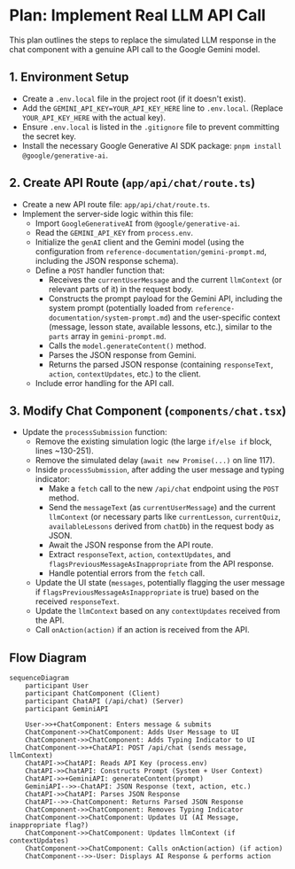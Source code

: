 # Plan: Implement Real LLM API Call

This plan outlines the steps to replace the simulated LLM response in the chat component with a genuine API call to the Google Gemini model.

## 1. Environment Setup

*   Create a `.env.local` file in the project root (if it doesn't exist).
*   Add the `GEMINI_API_KEY=YOUR_API_KEY_HERE` line to `.env.local`. (Replace `YOUR_API_KEY_HERE` with the actual key).
*   Ensure `.env.local` is listed in the `.gitignore` file to prevent committing the secret key.
*   Install the necessary Google Generative AI SDK package: `pnpm install @google/generative-ai`.

## 2. Create API Route (`app/api/chat/route.ts`)

*   Create a new API route file: `app/api/chat/route.ts`.
*   Implement the server-side logic within this file:
    *   Import `GoogleGenerativeAI` from `@google/generative-ai`.
    *   Read the `GEMINI_API_KEY` from `process.env`.
    *   Initialize the `genAI` client and the Gemini model (using the configuration from `reference-documentation/gemini-prompt.md`, including the JSON response schema).
    *   Define a `POST` handler function that:
        *   Receives the `currentUserMessage` and the current `llmContext` (or relevant parts of it) in the request body.
        *   Constructs the prompt payload for the Gemini API, including the system prompt (potentially loaded from `reference-documentation/system-prompt.md`) and the user-specific context (message, lesson state, available lessons, etc.), similar to the `parts` array in `gemini-prompt.md`.
        *   Calls the `model.generateContent()` method.
        *   Parses the JSON response from Gemini.
        *   Returns the parsed JSON response (containing `responseText`, `action`, `contextUpdates`, etc.) to the client.
    *   Include error handling for the API call.

## 3. Modify Chat Component (`components/chat.tsx`)

*   Update the `processSubmission` function:
    *   Remove the existing simulation logic (the large `if/else if` block, lines ~130-251).
    *   Remove the simulated delay (`await new Promise(...)` on line 117).
    *   Inside `processSubmission`, after adding the user message and typing indicator:
        *   Make a `fetch` call to the new `/api/chat` endpoint using the `POST` method.
        *   Send the `messageText` (as `currentUserMessage`) and the current `llmContext` (or necessary parts like `currentLesson`, `currentQuiz`, `availableLessons` derived from `chatDb`) in the request body as JSON.
        *   Await the JSON response from the API route.
        *   Extract `responseText`, `action`, `contextUpdates`, and `flagsPreviousMessageAsInappropriate` from the API response.
        *   Handle potential errors from the `fetch` call.
    *   Update the UI state (`messages`, potentially flagging the user message if `flagsPreviousMessageAsInappropriate` is true) based on the received `responseText`.
    *   Update the `llmContext` based on any `contextUpdates` received from the API.
    *   Call `onAction(action)` if an action is received from the API.

## Flow Diagram

```mermaid
sequenceDiagram
    participant User
    participant ChatComponent (Client)
    participant ChatAPI (/api/chat) (Server)
    participant GeminiAPI

    User->>+ChatComponent: Enters message & submits
    ChatComponent->>ChatComponent: Adds User Message to UI
    ChatComponent->>ChatComponent: Adds Typing Indicator to UI
    ChatComponent->>+ChatAPI: POST /api/chat (sends message, llmContext)
    ChatAPI->>ChatAPI: Reads API Key (process.env)
    ChatAPI->>ChatAPI: Constructs Prompt (System + User Context)
    ChatAPI->>+GeminiAPI: generateContent(prompt)
    GeminiAPI-->>-ChatAPI: JSON Response (text, action, etc.)
    ChatAPI->>ChatAPI: Parses JSON Response
    ChatAPI-->>-ChatComponent: Returns Parsed JSON Response
    ChatComponent->>ChatComponent: Removes Typing Indicator
    ChatComponent->>ChatComponent: Updates UI (AI Message, inappropriate flag?)
    ChatComponent->>ChatComponent: Updates llmContext (if contextUpdates)
    ChatComponent->>ChatComponent: Calls onAction(action) (if action)
    ChatComponent-->>-User: Displays AI Response & performs action